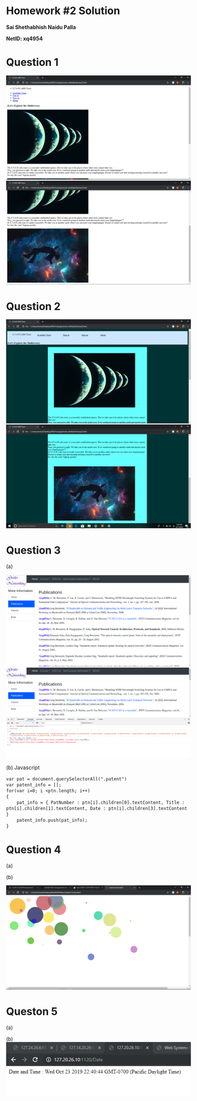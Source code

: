 # Homework #2 Solution

**Sai Shethabhish Naidu Palla**

**NetID: xq4954**

# Question 1

![Image 1](images/1.PNG)
![Image 2](images/2.PNG)

# Question 2

![Image 3](images/3.PNG)
![Image 4](images/4.PNG)

# Question 3

(a)

![Image 5](images/5.png)
![Image 6](images/6.png)


(b) Javascript
    
    var pat = document.querySelectorAll(".patent")
    var patent_info = [];
    for(var i=0; i <ptn.length; i++)
    {
        pat_info = { PatNumber : ptn[i].children[0].textContent, Title : ptn[i].children[1].textContent, Date : ptn[i].children[3].textContent }
        patent_info.push(pat_info);
    }

# Question 4

(a) 


(b) 

![Image 7](images/7.PNG)

# Queston 5

(a)

(b) 
![js](images/8.PNG)













